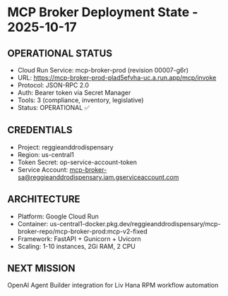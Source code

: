 # MCP Broker Deployment State - 2025-10-17

## OPERATIONAL STATUS

- Cloud Run Service: mcp-broker-prod (revision 00007-g6r)
- URL: <https://mcp-broker-prod-plad5efvha-uc.a.run.app/mcp/invoke>
- Protocol: JSON-RPC 2.0
- Auth: Bearer token via Secret Manager
- Tools: 3 (compliance, inventory, legislative)
- Status: OPERATIONAL ✅

## CREDENTIALS

- Project: reggieanddrodispensary
- Region: us-central1
- Token Secret: op-service-account-token
- Service Account: <mcp-broker-sa@reggieanddrodispensary.iam.gserviceaccount.com>

## ARCHITECTURE

- Platform: Google Cloud Run
- Container: us-central1-docker.pkg.dev/reggieanddrodispensary/mcp-broker-repo/mcp-broker-prod:mcp-v2-fixed
- Framework: FastAPI + Gunicorn + Uvicorn
- Scaling: 1-10 instances, 2Gi RAM, 2 CPU

## NEXT MISSION

OpenAI Agent Builder integration for Liv Hana RPM workflow automation
